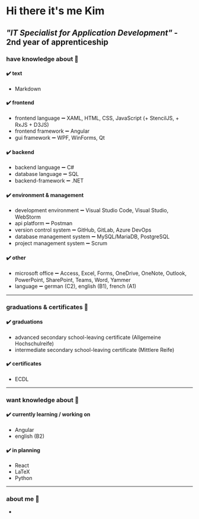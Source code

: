 # Hi there it's me Kim

## ***"IT Specialist for Application Development"*** - 2nd year of apprenticeship

### have knowledge about 📘

#### ✔️ text

- Markdown

#### ✔️ frontend

- frontend language ➖ XAML, HTML, CSS, JavaScript (+ StencilJS, + RxJS + D3JS)
- frontend framework ➖ Angular
- gui framework ➖ WPF, WinForms, Qt

#### ✔️ backend

- backend language ➖ C#
- database language ➖ SQL
- backend-framework ➖ .NET

#### ✔️ environment & management

- development environment ➖ Visual Studio Code, Visual Studio, WebStorm
- api platform ➖ Postman
- version control system ➖ GitHub, GitLab, Azure DevOps
- database management system ➖ MySQL/MariaDB, PostgreSQL
- project management system ➖ Scrum

#### ✔️ other

- microsoft office ➖ Access, Excel, Forms, OneDrive, OneNote, Outlook, PowerPoint, SharePoint, Teams, Word, Yammer
- language ➖ german (C2), english (B1), french (A1)

---

### graduations & certificates 📃

#### ✔️ graduations

- advanced secondary school-leaving certificate (Allgemeine Hochschulreife)
- intermediate secondary school-leaving certificate (Mittlere Reife)

#### ✔️ certificates

- ECDL

---
### want knowledge about 📖

#### ✔️ currently learning / working on

- Angular
- english (B2)

#### ✔️ in planning

- React
- LaTeX
- Python

---

### about me 🙋

-
